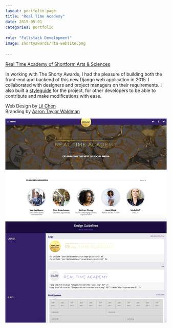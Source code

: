 ```yaml
---
layout: portfolio-page
title: "Real Time Academy"
date: 2015-05-01
categories: portfolio

role: "Fullstack Development"
image: shortyawards/rta-website.png

---
```


<a href="https://rtacademy.org/" class="nd-portfolio__btn" target="_blank">Real Time Academy of Shortform Arts & Sciences <i class="fa fa-external-link" aria-hidden="true"></i></a>


In working with The Shorty Awards, I had the pleasure of building both the front-end and backend of this new Django web application in 2015. I collaborated with designers and project managers on their requirements. I also built a <a href="https://rtacademy.org/styleguide/" target="_blank">styleguide</a> for the project, for other developers to be able to contribute and make modifications with ease.

Web Design by <a href="http://www.lilchen.com/">Lil Chen</a> <br>
Branding by <a href="https://www.taylorwaldman.com/" target="_blank">Aaron Taylor Waldman</a>


<div class="nd-portfolio__images">
	<span>
		<img src="/assets/images/folio/shortyawards/rta-website.png" />
	</span>
</div>

<div class="nd-portfolio__images">
	<span>
		<img src="/assets/images/folio/shortyawards/rta-styleguide.png" />
	</span>
</div>
